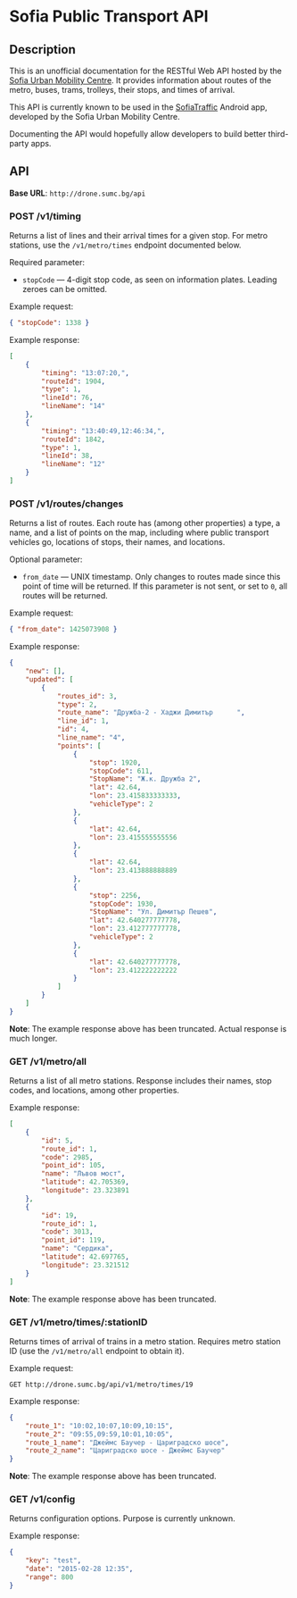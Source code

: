 Sofia Public Transport API
==========================================

## Description
This is an unofficial documentation for the RESTful Web API hosted by the [Sofia Urban Mobility Centre](http://www.sofiatraffic.bg/). It provides information about routes of the metro, buses, trams, trolleys, their stops, and times of arrival.

This API is currently known to be used in the [SofiaTraffic](https://play.google.com/store/apps/details?id=com.sofiatraffic.android) Android app, developed by the Sofia Urban Mobility Centre.

Documenting the API would hopefully allow developers to build better third-party apps.

## API

**Base URL**: `http://drone.sumc.bg/api`

### POST **/v1/timing**
Returns a list of lines and their arrival times for a given stop. For metro stations, use the `/v1/metro/times` endpoint documented below.

Required parameter:

- `stopCode` — 4-digit stop code, as seen on information plates. Leading zeroes can be omitted.

Example request:
```json
{ "stopCode": 1338 }
```

Example response:
```json
[
    {
        "timing": "13:07:20,",
        "routeId": 1904,
        "type": 1,
        "lineId": 76,
        "lineName": "14"
    },
    {
        "timing": "13:40:49,12:46:34,",
        "routeId": 1842,
        "type": 1,
        "lineId": 38,
        "lineName": "12"
    }
]
```



### POST **/v1/routes/changes**
Returns a list of routes. Each route has (among other properties) a type, a name, and a list of points on the map, including where public transport vehicles go, locations of stops, their names, and locations.

Optional parameter:

 - `from_date` — UNIX timestamp. Only changes to routes made since this point of time will be returned. If this parameter is not sent, or set to `0`, all routes will be returned.

Example request:
```json
{ "from_date": 1425073908 }
```

Example response:
```json
{
    "new": [],
    "updated": [
        {
            "routes_id": 3,
            "type": 2,
            "route_name": "Дружба-2 - Хаджи Димитър      ",
            "line_id": 1,
            "id": 4,
            "line_name": "4",
            "points": [
                {
                    "stop": 1920,
                    "stopCode": 611,
                    "StopName": "Ж.к. Дружба 2",
                    "lat": 42.64,
                    "lon": 23.415833333333,
                    "vehicleType": 2
                },
                {
                    "lat": 42.64,
                    "lon": 23.415555555556
                },
                {
                    "lat": 42.64,
                    "lon": 23.413888888889
                },
                {
                    "stop": 2256,
                    "stopCode": 1930,
                    "StopName": "Ул. Димитър Пешев",
                    "lat": 42.640277777778,
                    "lon": 23.412777777778,
                    "vehicleType": 2
                },
                {
                    "lat": 42.640277777778,
                    "lon": 23.412222222222
                }
            ]
        }
    ]
}
```
**Note**: The example response above has been truncated. Actual response is much longer.


### GET **/v1/metro/all**
Returns a list of all metro stations. Response includes their names, stop codes, and locations, among other properties.

Example response:
```json
[
	{
        "id": 5,
        "route_id": 1,
        "code": 2985,
        "point_id": 105,
        "name": "Лъвов мост",
        "latitude": 42.705369,
        "longitude": 23.323891
    },
    {
        "id": 19,
        "route_id": 1,
        "code": 3013,
        "point_id": 119,
        "name": "Сердика",
        "latitude": 42.697765,
        "longitude": 23.321512
    }
]
```
**Note**: The example response above has been truncated.


### GET **/v1/metro/times/:stationID**
Returns times of arrival of trains in a metro station. Requires metro station ID (use the `/v1/metro/all` endpoint to obtain it).

Example request:

`GET http://drone.sumc.bg/api/v1/metro/times/19`

Example response:
```json
{
    "route_1": "10:02,10:07,10:09,10:15",
    "route_2": "09:55,09:59,10:01,10:05",
    "route_1_name": "Джеймс Баучер - Цариградско шосе",
    "route_2_name": "Цариградско шосе - Джеймс Баучер"
}
```
**Note**: The example response above has been truncated.


### GET **/v1/config**
Returns configuration options. Purpose is currently unknown.

Example response:
```json
{
    "key": "test",
    "date": "2015-02-28 12:35",
    "range": 800
}
```

